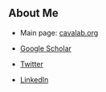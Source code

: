 ## About Me

 - Main page: [cavalab.org](https://cavalab.org)

 - [Google Scholar](https://scholar.google.com/citations?user=iZB7inEAAAAJ&hl=en)

 - [Twitter](https://twitter.com/w_la_cava)

 - [LinkedIn](https://www.linkedin.com/in/williamlacava/)
